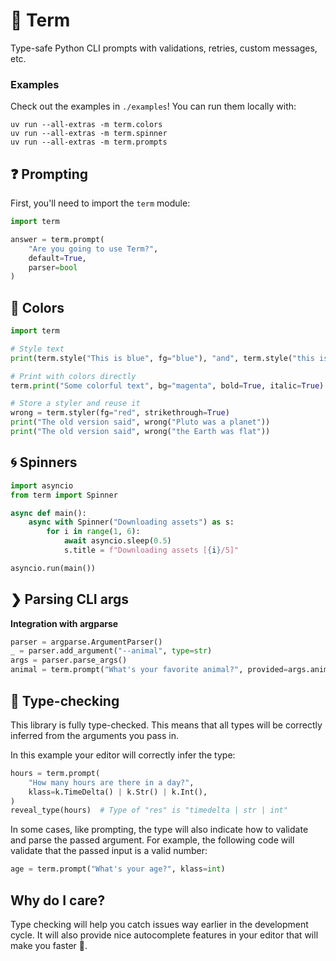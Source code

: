 # 🦄 Term

Type-safe Python CLI prompts with validations, retries, custom messages, etc.

### Examples

Check out the examples in `./examples`! You can run them locally with:
```
uv run --all-extras -m term.colors
uv run --all-extras -m term.spinner
uv run --all-extras -m term.prompts
```

## ❓ Prompting

First, you'll need to import the `term` module:
```python
import term

answer = term.prompt(
    "Are you going to use Term?",
    default=True,
    parser=bool
)
```

## 🌈 Colors
```python
import term

# Style text
print(term.style("This is blue", fg="blue"), "and", term.style("this is red", fg="red"))

# Print with colors directly
term.print("Some colorful text", bg="magenta", bold=True, italic=True)

# Store a styler and reuse it
wrong = term.styler(fg="red", strikethrough=True)
print("The old version said", wrong("Pluto was a planet"))
print("The old version said", wrong("the Earth was flat"))
```

## 🌀 Spinners

```python
import asyncio
from term import Spinner

async def main():
    async with Spinner("Downloading assets") as s:
        for i in range(1, 6):
            await asyncio.sleep(0.5)
            s.title = f"Downloading assets [{i}/5]"

asyncio.run(main())
```

## ❯ Parsing CLI args

**Integration with argparse**
```python
parser = argparse.ArgumentParser()
_ = parser.add_argument("--animal", type=str)
args = parser.parse_args()
animal = term.prompt("What's your favorite animal?", provided=args.animal)
```

## 🐍 Type-checking

This library is fully type-checked. This means that all types will be correctly inferred
from the arguments you pass in.

In this example your editor will correctly infer the type:
```python
hours = term.prompt(
    "How many hours are there in a day?",
    klass=k.TimeDelta() | k.Str() | k.Int(),
)
reveal_type(hours)  # Type of "res" is "timedelta | str | int"
```

In some cases, like prompting, the type will also indicate how to validate and parse the passed argument.
For example, the following code will validate that the passed input is a valid number:
```python
age = term.prompt("What's your age?", klass=int)
```


## Why do I care?

Type checking will help you catch issues way earlier in the development cycle. It will also
provide nice autocomplete features in your editor that will make you faster 󱐋.
